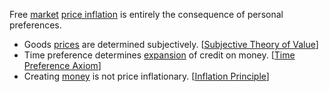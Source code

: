 Free [market](Glossary#market) [price inflation](https://en.m.wikipedia.org/wiki/Inflation) is entirely the consequence of personal preferences.

* Goods [prices](Glossary#price) are determined subjectively. [[Subjective Theory of Value](https://en.m.wikipedia.org/wiki/Subjective_theory_of_value)]
* Time preference determines [expansion](Credit-Expansion-Fallacy) of credit on money. [[Time Preference Axiom](Time-Preference-Fallacy)]
* Creating [money](Money-Taxonomy) is not price inflationary. [[Inflation Principle](Inflation-Principle)]